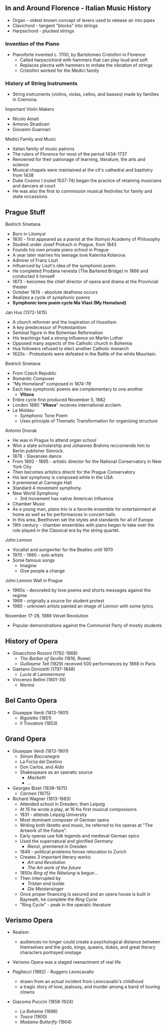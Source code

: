 ## In and Around Florence - Italian Music History
- Organ - oldest known concept of levers used to release air into pipes
- Clavichord - tangent "blocks" into strings
- Harpsichord - plucked strings

### Invention of the Piano
- Pianoforte invented c. 1700, by Bartolomeo Cristofori in Florence
	- Called harpscichord with hammers that can play loud and soft
	- Replaces plectra with hammers to imitate the vibration of strings
	- Cristofori worked for the Medici family
### History of String Instruments
- String instruments (violins, violas, cellos, and basses) made by families in Cremona.

Important Violin Makers
- Nicolo Amati
- Antonio Stradivari
- Giovanni Guannari


Medici Family and Music
- Italian family of music patrons
- The rulers of Florence for most of the period 1434-1737
- Renowned for their patronage of learning, literature, the arts and science
- Musical chapels were maintained at the cit's cathedral and baptistry from 1438
- Duke Cosimo I (ruled 1537-74) began the practice of retaining musicians and dancers at court
- He was also the first to commission musical festivites for family and state occassions


## Prague Stuff
Bedrich Smetana
- Born in Litomysl
- 1830 - first appeared as a pianist at the litomysl Academy of Philosophy
- Studied under Josef Proksch in Prague, from 1843
- Founds his own private piano school in Prague
- A year later marries his teenage love Katerina Kolarova
- Admirer of Franz Liszt
- Influenced by Liszt's idea of the symphonic poem.
- He completed Prodana nevesta (The Bartered Bridge) in 1866 and conducted it himself
- 1873 - becomes the chief director of opera and drama at the Provincial theater
- October 1874 - absolute deafness occurs
- Realizes a cycle of symphonic poems
- **Symphonic tone poem cycle Ma Vlast (My Homeland)**

Jan Hus (1372-1415)
- A church reformer and the inspiration of Hussitism
- A key predecessor of Protestantism
- Seminal figure in the Bohemian Reformation
- His teachings had a strong influence on Martin Luther
- Opposed many aspects of the Catholic church in Bohemia
- Hus followers refused to elect another Catholic monarch
- 1620s - Protestants were defeated in the Battle of the white Mountain.

Bedrich Smetana
- From Czech Republic
- Romantic Composer
- "My Homeland" composed in 1874-79
- Each two symphonic poems are complementary to one another
	- **Vltava**
- Entire cycle first produced November 5, 1882
- London 1880 "**Vltava**" receives international acclaim.
- Le Moldau
	- Symphonic Tone Poem
	- Uses principle of Thematic Transformation for organizing structure

Antonin Dvorak
- He was in Prague to attend organ school
- Won a state scholarship and Johannes Brahms reccomends him to Berlin publisher Simrock.
- 1878 - Slavanske dance
- From 1892 - 1895 - artistic director for the National Conservatory in New York City
- Then becomes artistics directr for the Prague Conservatory
- His last symphony is composed while in the USA
- It premiered at Carnegie Hall
- Standard 4 movement symphony.
- New World Symphony
	- 3rd movement has native American Influence
- Chamber Music
- As a young man, piano trio is a favorite ensemble for entertainment at home as well as for performances in concert halls
- In this area, Beethoven set the styles and standards for all of Europe
- 19th century - chamber ensembles with piano began to take over the role played in the Classical era by the string quartet.


John Lennon
- Vocalist and songwriter for the Beatles until 1970
- 1970 - 1980 - solo artists
- Some famous songs
	- Imagine
	- Give people a change

John Lennon Wall in Prague
- 1960s - decorated by love poems and shorts messages against the regime
- 1969 - originally a source for student protest
- 1980 - unknown artists painted an image of Lennon with some lyrics

November 17-28, 1989 Velvet Revolution
- Popular demonstrations against the Communist Party of mostly students

## History of Opera
- Gioacchino Rossini (1792-1868)
	- *The Barber of Seville* (1816, Rome)
	- *Guillaume Tell* (1829) received 500 performances by 1868 in Paris
- Gaetano Donizetti (1797-1848)
	- *Lucia di Lammermore*
- Vincenzo Bellini (1801-35)
	- *Norma*


## Bel Canto Opera
- Giuseppe Verdi (1813-1901)
	- *Rigoletto* (1851)
	- *Il Trovatore* (1853)
## Grand Opera
- Giuseppe Verdi (1813-1901)
	- *Simon Baccanegra*
	- La Forza del Destino
	- Don Carlos, and *Aïda*
	- Shakespeare as an operatic source
		- *Macbeth*
		- ...
- Georges Bizet (1838-1875)
	- *Carmen* (1875)
- Richard Wagner (1813-1883)
	- Attended school in Dresden; then Leipzig
	- At 15 he wrote a play, at 16 his first musical composisons
	- 1831 - attends Leipzig University
	- Most dominant composer of German opera
	- Writing both libretto and music, he referred to his operas at "The Artwork of the Future".
	- Early operas use folk legends and medieval German epics
	- Used the supernatural and glorified Germany
		- *Rienzi*, premiered in Dresden
	- 1849 - political problems forces relocation to Zurich
	- Creates 3 important literary works:
		- *Art and Revolution*
		- *The Art work of the future*
	- 1850s *Ring of the Nibelung* is begun...
	- Then interrupted by
		- *Tristan and Isolde*
		- *Die Meistersinger*
	- Once proper financing is secured and an opera house is built in Bayreath, he complete the *Ring Cycle*
	- "Ring Cycle" - peak in the operatic literature

## Verismo Opera
- Realism
	- audiences no longer could create a psychological distance between themselves and the gods, kings, queens, dukes, and great literary characters portrayed onstage
- Verismo Opera was a staged reenactment of real life
- *Pagliacci* (1892) - Ruggero Leoncavallo
	- drawn from an actual incident from Leoncavallo's childhood
	- a tragic story of love, jealousy, and murder among a band of touring clowns

- Giacomo Puccini (1858-1924)
	- *La Bohème* (1896)
	- *Tosca* (1900)
	- *Madame Butterfly* (1904)